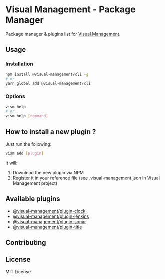 # Visual Management - Package Manager

Package manager & plugins list for [Visual Management](https://github.com/visual-management/core).

## Usage

### Installation

```bash
npm install @visual-management/cli -g
# or
yarn global add @visual-management/cli
```

### Options

```bash
vism help
# or
vism help [command]
```

## How to install a new plugin ?

Just run the following:

```bash
vism add [plugin]
```

It will:

1. Download the new plugin via NPM
2. Register it in your reference file (see .visual-management.json in Visual Management project)

## Available plugins

* [@visual-management/plugin-clock](packages/vism-plugin-clock)
* [@visual-management/plugin-jenkins](packages/vism-plugin-jenkins)
* [@visual-management/plugin-sonar](packages/vism-plugin-sonar)
* [@visual-management/plugin-title](packages/vism-plugin-title)

## Contributing

## License

MIT License
